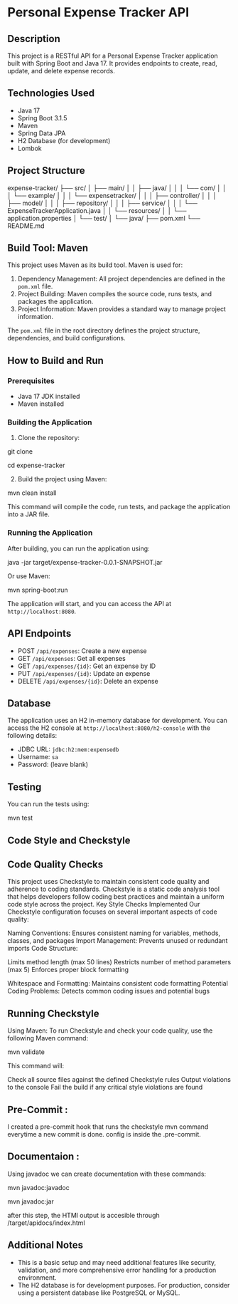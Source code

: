 # Personal Expense Tracker API

## Description
This project is a RESTful API for a Personal Expense Tracker application built with Spring Boot and Java 17. It provides endpoints to create, read, update, and delete expense records.

## Technologies Used
- Java 17
- Spring Boot 3.1.5
- Maven
- Spring Data JPA
- H2 Database (for development)
- Lombok

## Project Structure

expense-tracker/
├── src/
│ ├── main/
│ │ ├── java/
│ │ │ └── com/
│ │ │ └── example/
│ │ │ └── expensetracker/
│ │ │ ├── controller/
│ │ │ ├── model/
│ │ │ ├── repository/
│ │ │ ├── service/
│ │ │ └── ExpenseTrackerApplication.java
│ │ └── resources/
│ │ └── application.properties
│ └── test/
│ └── java/
├── pom.xml
└── README.md


## Build Tool: Maven
This project uses Maven as its build tool. Maven is used for:
1. Dependency Management: All project dependencies are defined in the `pom.xml` file.
2. Project Building: Maven compiles the source code, runs tests, and packages the application.
3. Project Information: Maven provides a standard way to manage project information.

The `pom.xml` file in the root directory defines the project structure, dependencies, and build configurations.

## How to Build and Run

### Prerequisites
- Java 17 JDK installed
- Maven installed

### Building the Application
1. Clone the repository:

git clone <repository-url>

cd expense-tracker


2. Build the project using Maven:

mvn clean install

This command will compile the code, run tests, and package the application into a JAR file.

### Running the Application
After building, you can run the application using:

java -jar target/expense-tracker-0.0.1-SNAPSHOT.jar

Or use Maven:

mvn spring-boot:run


The application will start, and you can access the API at `http://localhost:8080`.

## API Endpoints
- POST `/api/expenses`: Create a new expense
- GET `/api/expenses`: Get all expenses
- GET `/api/expenses/{id}`: Get an expense by ID
- PUT `/api/expenses/{id}`: Update an expense
- DELETE `/api/expenses/{id}`: Delete an expense

## Database
The application uses an H2 in-memory database for development. You can access the H2 console at `http://localhost:8080/h2-console` with the following details:
- JDBC URL: `jdbc:h2:mem:expensedb`
- Username: `sa`
- Password: (leave blank)

## Testing
You can run the tests using:

mvn test

## Code Style and Checkstyle

## Code Quality Checks
This project uses Checkstyle to maintain consistent code quality and adherence to coding standards. Checkstyle is a static code analysis tool that helps developers follow coding best practices and maintain a uniform code style across the project.
Key Style Checks Implemented
Our Checkstyle configuration focuses on several important aspects of code quality:

Naming Conventions: Ensures consistent naming for variables, methods, classes, and packages
Import Management: Prevents unused or redundant imports
Code Structure:

Limits method length (max 50 lines)
Restricts number of method parameters (max 5)
Enforces proper block formatting


Whitespace and Formatting: Maintains consistent code formatting
Potential Coding Problems: Detects common coding issues and potential bugs

## Running Checkstyle
Using Maven:
To run Checkstyle and check your code quality, use the following Maven command:

mvn validate

This command will:

Check all source files against the defined Checkstyle rules
Output violations to the console
Fail the build if any critical style violations are found

## Pre-Commit :

I created a pre-commit hook that runs the checkstyle mvn command everytime a new commit is done. config is inside the .pre-commit.

## Documentaion : 
Using javadoc we can create documentation with these commands:

mvn javadoc:javadoc

mvn javadoc:jar

after this step, the HTMl output is accesible through /target/apidocs/index.html

## Additional Notes
- This is a basic setup and may need additional features like security, validation, and more comprehensive error handling for a production environment.
- The H2 database is for development purposes. For production, consider using a persistent database like PostgreSQL or MySQL.
